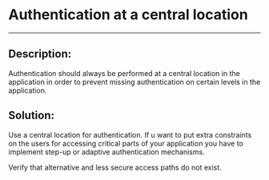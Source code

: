 # Authentication at a central location
-------

## Description:

Authentication should always be performed at a central location in the application in
order to prevent missing authentication on certain levels in the application.


## Solution:

Use a central location for authentication. If u want to put extra constraints on the
users for accessing critical parts of your application you have to implement
step-up or adaptive authentication mechanisms.

Verify that alternative and less secure access paths do not exist.
